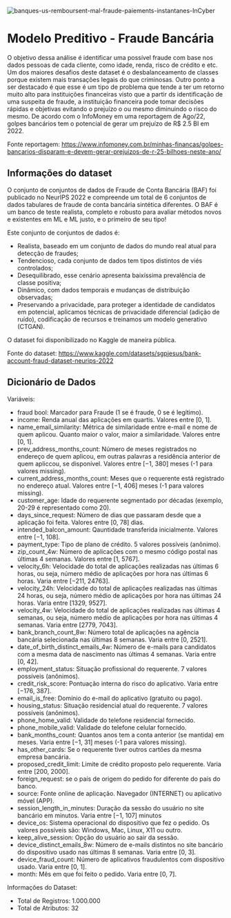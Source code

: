 ![banques-us-remboursent-mal-fraude-paiements-instantanes-InCyber](https://user-images.githubusercontent.com/91103250/209026863-75ec5efe-4f38-4e83-8fec-c80f8fc7c0b3.jpg)

# Modelo Preditivo - Fraude Bancária
O objetivo dessa análise é identificar uma possível fraude com base nos dados pessoas de cada cliente, como idade, renda, risco de crédito e etc. 
Um dos maiores desafios deste dataset é o desbalanceamento de classes porque existem mais transações legais do que criminosas. 
Outro ponto a ser destacado é que esse é um tipo de problema que tende a ter um retorno muito alto para instituições financeiras visto que a partir ds identificação de uma suspeita de fraude, a instituição financeira pode tomar decisões rápidas e objetivas evitando o prejuízo o ou mesmo diminuindo o risco do mesmo. De acordo com o InfoMoney em uma reportagem de Ago/22, golpes bancários tem o potencial de gerar um prejuízo de R$ 2.5 BI em 2022. 

Fonte reportagem: https://www.infomoney.com.br/minhas-financas/golpes-bancarios-disparam-e-devem-gerar-prejuizos-de-r-25-bilhoes-neste-ano/

## Informações do dataset
O conjunto de conjuntos de dados de Fraude de Conta Bancária (BAF) foi publicado no NeurIPS 2022 e compreende um total de 6 conjuntos de dados tabulares de fraude de conta bancária sintética diferentes. O BAF é um banco de teste realista, completo e robusto para avaliar métodos novos e existentes em ML e ML justo, e o primeiro de seu tipo!

Este conjunto de conjuntos de dados é:

- Realista, baseado em um conjunto de dados do mundo real atual para detecção de fraudes;
- Tendencioso, cada conjunto de dados tem tipos distintos de viés controlados;
- Desequilibrado, esse cenário apresenta baixíssima prevalência de classe positiva;
- Dinâmico, com dados temporais e mudanças de distribuição observadas;
- Preservando a privacidade, para proteger a identidade de candidatos em potencial, aplicamos técnicas de privacidade diferencial (adição de ruído), codificação de recursos e treinamos um modelo generativo (CTGAN).

O dataset foi disponibilizado no Kaggle de maneira pública.

Fonte do dataset: https://www.kaggle.com/datasets/sgpjesus/bank-account-fraud-dataset-neurips-2022

## Dicionário de Dados
Variáveis:

- fraud bool: Marcador para Fraude (1 se é fraude, 0 se é legítimo).
- income: Renda anual das aplicações em quartis. Valores entre [0, 1].
- name_email_similarity: Métrica de similaridade entre e-mail e nome de quem aplicou. Quanto maior o valor, maior a similaridade. Valores entre [0, 1].
- prev_address_months_count: Número de meses registrados no endereço de quem aplicou, em outras palavras a residência anterior de quem apliccou, se disponível. Valores entre [−1, 380] meses (-1 para valores missing).
- current_address_months_count: Meses que o requerente está registrado no endereço atual. Valores entre [−1, 406] meses (-1 para valores missing).
- customer_age: Idade do requerente segmentado por décadas (exemplo, 20-29 é representado como 20).
- days_since_request: Número de dias que passaram desde que a aplicação foi feita. Valores entre [0, 78] dias.
- intended_balcon_amount: Qauntidade transferida inicialmente. Valores entre [−1, 108].
- payment_type: Tipo de plano de crédito. 5 valores possíveis (anônimo).
- zip_count_4w: Número de aplicações com o mesmo código postal nas últimas 4 semanas. Valores entre [1, 5767].
- velocity_6h: Velocidade do total de aplicações realizadas nas últimas 6 horas, ou seja, número médio de aplicações por hora nas últimas 6 horas. Varia entre [−211, 24763].
- velocity_24h: Velocidade do total de aplicações realizadas nas últimas 24 horas, ou seja, número médio de aplicações por hora nas últimas 24 horas. Varia entre [1329, 9527].
- velocity_4w: Velocidade do total de aplicações realizadas nas últimas 4 semanas, ou seja, número médio de aplicações por hora nas últimas 4 semanas. Varia entre [2779, 7043].
- bank_branch_count_8w: Número total de aplicações na agência bancária selecionada nas últimas 8 semanas. Varia entre [0, 2521].
- date_of_birth_distinct_emails_4w: Número de e-mails para candidatos com a mesma data de nascimento nas últimas 4 semanas. Varia entre [0, 42].
- employment_status: Situação profissional do requerente. 7 valores possíveis (anônimos).
- credit_risk_score: Pontuação interna do risco do aplicativo. Varia entre [−176, 387].
- email_is_free: Domínio do e-mail do aplicativo (gratuito ou pago).
- housing_status: Situação residencial atual do requerente. 7 valores possíveis (anônimos).
- phone_home_valid: Validade do telefone residencial fornecido.
- phone_mobile_valid: Validade do telefone celular fornecido.
- bank_months_count: Quantos anos tem a conta anterior (se mantida) em meses. Varia entre [−1, 31] meses (-1 para valores missing).
- has_other_cards: Se o requerente tiver outros cartões da mesma empresa bancária.
- proposed_credit_limit: Limite de crédito proposto pelo requerente. Varia entre [200, 2000].
- foreign_request: se o país de origem do pedido for diferente do país do banco.
- source: Fonte online de aplicação. Navegador (INTERNET) ou aplicativo móvel (APP).
- session_length_in_minutes: Duração da sessão do usuário no site bancário em minutos. Varia entre [−1, 107] minutos
- device_os: Sistema operacional do dispositivo que fez o pedido. Os valores possíveis são: Windows, Mac, Linux, X11 ou outro.
- keep_alive_session: Opção do usuário ao sair da sessão.
- device_distinct_emails_8w: Número de e-mails distintos no site bancário do dispositivo usado nas últimas 8 semanas. Varia entre [0, 3].
- device_fraud_count: Número de aplicativos fraudulentos com dispositivo usado. Varia entre [0, 1].
- month: Mês em que foi feito o pedido. Varia entre [0, 7].

Informações do Dataset:
- Total de Registros: 1.000.000
- Total de Atributos: 32
